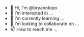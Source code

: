 - 👋 Hi, I’m @bryannlopo
- 👀 I’m interested in ...
- 🌱 I’m currently learning ...
- 💞️ I’m looking to collaborate on ...
- 📫 How to reach me ...

<!---
bryannlopo/bryannlopo is a ✨ special ✨ repository because its `README.md` (this file) appears on your GitHub profile.
You can click the Preview link to take a look at your changes.
--->
